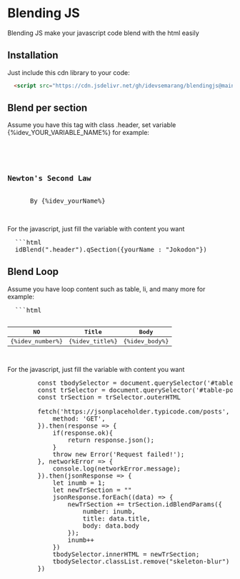 # Blending JS
Blending JS make your javascript code blend with the html easily

## Installation
Just include this cdn library to your code:
```html
  <script src="https://cdn.jsdelivr.net/gh/idevsemarang/blendingjs@main/main.js"></script>
```

## Blend per section
Assume you have this tag with class .header, set variable {%idev_YOUR_VARIABLE_NAME%} for example:
<pre>
  <div class="header">
      <h3>Newton's Second Law</h3>
      <span>By {%idev_yourName%}</span>
  </div>
</pre>

For the javascript, just fill the variable with content you want 
<pre>
  ```html
  idBlend(".header").qSection({yourName : "Jokodon"})
</pre>


## Blend Loop
Assume you have loop content such as table, li, and many more for example:
<pre>
  ```html
    <table id="table-post">
        <thead>
            <tr>
                <th>NO</th>
                <th>Title</th>
                <th>Body</th>
            </tr>
        </thead>
        <tbody>
            <tr>
                <td>{%idev_number%}</td>
                <td>{%idev_title%}</td>
                <td>{%idev_body%}</td>
            </tr>
        </tbody>
    </table>
</pre>

For the javascript, just fill the variable with content you want 
<pre>
        const tbodySelector = document.querySelector('#table-post tbody');
        const trSelector = document.querySelector('#table-post tbody tr');
        const trSection = trSelector.outerHTML

        fetch('https://jsonplaceholder.typicode.com/posts', {
            method: 'GET',
        }).then(response => {
            if(response.ok){
                return response.json();  
            }
            throw new Error('Request failed!');
        }, networkError => {
            console.log(networkError.message);
        }).then(jsonResponse => {
            let inumb = 1;
            let newTrSection = ""
            jsonResponse.forEach((data) => {
                newTrSection += trSection.idBlendParams({
                    number: inumb,
                    title: data.title,
                    body: data.body
                });
                inumb++
            })
            tbodySelector.innerHTML = newTrSection;
            tbodySelector.classList.remove("skeleton-blur")
        })
</pre>

